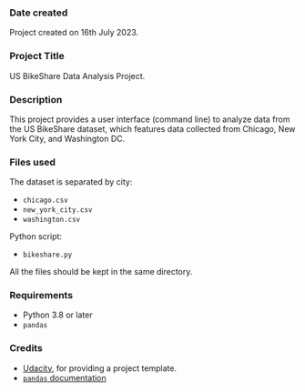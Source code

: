 ### Date created
Project created on 16th July 2023.

### Project Title
US BikeShare Data Analysis Project.

### Description
This project provides a user interface (command line) to analyze data from the US BikeShare dataset, which features data collected from Chicago, New York City, and Washington DC.

### Files used
The dataset is separated by city:
* `chicago.csv`
* `new_york_city.csv`
* `washington.csv`

Python script:
* `bikeshare.py`

All the files should be kept in the same directory.

### Requirements
* Python 3.8 or later
* `pandas`

### Credits
* [Udacity](https://www.udacity.com/), for providing a project template.
* [`pandas` documentation](https://pandas.pydata.org/pandas-docs/version/1.5/index.html)

